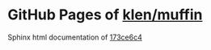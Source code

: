 GitHub Pages of [klen/muffin](https://github.com/klen/muffin.git)
===
Sphinx html documentation of [173ce6c4](https://github.com/klen/muffin/tree/173ce6c4da45f2827ee2c23e28dd360b286bb2e6)
